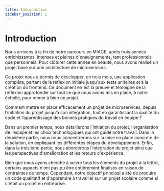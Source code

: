 ```yaml
---
title: Introduction
sidebar_position: 1
---
```


# Introduction

Nous arrivons à la fin de notre parcours en MIAGE, après trois années enrichissantes, intenses et pleines d'enseignements, tant professionnels que personnels. Pour clôturer cette année en beauté, nous avons réalisé un projet basé sur une architecture de microservices. 

Ce projet nous a permis de développer, en trois mois, une application complète, partant de la réflexion initiale jusqu'aux tests unitaires et à la création du frontend. Ce document en est la preuve et témoigne de la réflexion approfondie sur tout ce que nous avons mis en place, à notre échelle, pour mener à bien ce projet.

Comment mettre en place efficacement un projet de microservices, depuis l’initiation du projet jusqu’à son intégration, tout en garantissant la qualité du code et l’apprentissage des bonnes pratiques du travail en équipe ?

Dans un premier temps, nous détaillerons l'initiation du projet, l’organisation de l’équipe et les choix technologiques qui ont guidé notre travail. Dans la deuxième partie, nous nous concentrerons sur la mise en place concrète de la solution, en expliquant les différentes étapes du développement. Enfin, dans la troisième partie, nous aborderons l'intégration du projet ainsi que les perspectives d'amélioration et les retours d'expérience. 

Bien que nous ayons cherché à suivre tous les éléments du projet à la lettre, certains aspects n'ont pas pu être entièrement finalisés en raison de contraintes de temps. Cependant, notre objectif principal a été de produire un code qualitatif et d'apprendre à travailler sur un projet scolaire comme si c'était un projet en entreprise.

